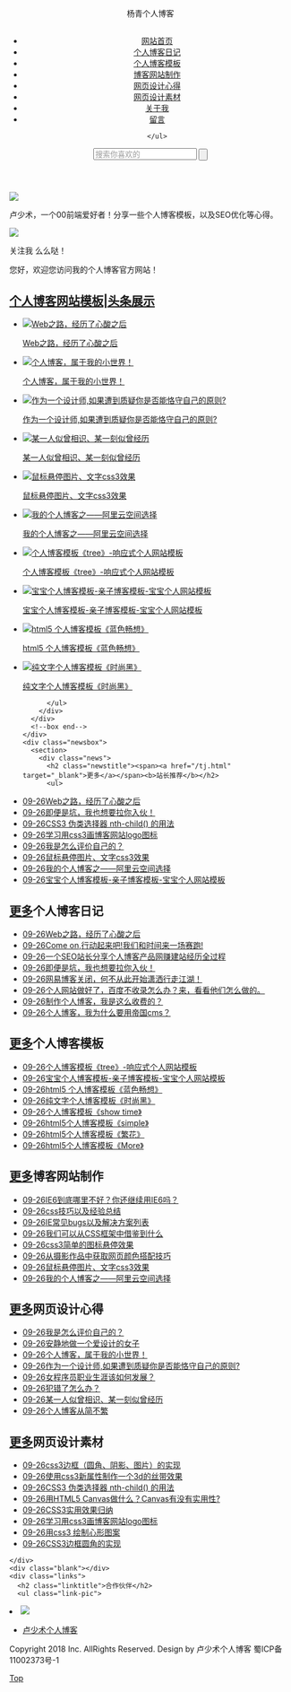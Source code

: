 <!doctype html>
<html>
<head>
<meta charset="utf-8">
<title>卢少术个人博客网站</title>
<meta name="keywords" content="博客,个人博客,博客模板,博客系统,网站制作" />
<meta name="description" content="个人博客模板，杨青博客网站教你如何建立自己的网站|免费个人博客系统程序模板下载哪个最好|搭建个人博客网站制作|推广运营者由域名到服务器空间租用从零开始学会如何快速组建自己的网站" />
<meta name="viewport" content="width=device-width, initial-scale=1.0">
<link href="/skin/html/css/index.css" rel="stylesheet">
<script src="/skin/html/js/jquery.min.js" ></script>
<script src="/skin/html/js/comm.js" ></script>
<!--[if lt IE 9]>
<script src="/skin/html/js/modernizr.js"></script>
<![endif]-->
</head>
<body>
<header>
  <div class="logo">杨青个人博客</div>
  <div class="top-nav">
    <h2 id="mnavh"><span class="navicon"></span></h2>
    <ul id="nav">
 <li><a href="/" title="网站首页">网站首页</a></li> 
 
 
<li ><a href="/bkrj/">个人博客日记</a></li> 
 
 
<li ><a href="/bkmb/">个人博客模板</a></li> 
 
 
<li ><a href="/bkzz/">博客网站制作</a></li> 
 
 
<li ><a href="/wysj/">网页设计心得</a></li> 
 
 
<li ><a href="/sjsc/">网页设计素材</a></li> 
 
 
<li ><a href="/about/">关于我</a></li> 
 
 
<li ><a href="/gbook/">留言</a></li> 
 
    </ul>
  </div>
  <div class="search">
    <form action="/e/search/index.php" method="post" name="searchform" id="searchform">
      <input name="keyboard" id="keyboard" class="input_text" value="搜索你喜欢的" style="color: rgb(153, 153, 153);" onfocus="if(value=='搜索你喜欢的'){this.style.color='#000';value=''}" onblur="if(value==''){this.style.color='#999';value='搜索你喜欢的'}" type="text">
      <input name="show" value="title" type="hidden">
      <input name="tempid" value="1" type="hidden">
      <input name="tbname" value="news" type="hidden">
      <input name="Submit" class="input_submit" value="" type="submit">
    </form>
  </div>
</header>
<aside class="side">
  <div class="about"> <i><a href="/"><img src="/skin/html/images/avatar.jpg"></a></i>
    <p>卢少术，一个00前端爱好者！分享一些个人博客模板，以及SEO优化等心得。</p>
  </div>
  <div class="weixin"> <img src="http://www.yangqq.com/skin/html/images/wx.jpg">
    <p>关注我 么么哒！</p>
  </div>
</aside>
<main>
  <div class="main-content">
    <div class="welcome"> 您好，欢迎您访问我的个人博客官方网站！ </div>
    <div class="picbox">
      <h2 class="pictitle"><a href="#">个人博客网站模板|头条展示</a></h2>
      <!--box begin-->
      <div class="Box_con"> <span class="btnl btn" id="btnl"></span> <span class="btnr btn" id="btnr"></span>
        <div class="conbox" id="BoxUl">
          <ul>
            <li class="cur"><a href="/bkrj/41.html" target="_blank"><img src="http://www.yangqq.com/d/file/news/life/2014-05-29/fd489ba403ab3ce9df3837fb327f6d40.jpg" alt="Web之路，经历了心酸之后"/>
              <p>Web之路，经历了心酸之后</p>
              </a> </li>
            <li class="cur"><a href="/wysj/26.html" target="_blank"><img src="http://www.yangqq.com/d/file/news/life/2018-04-27/762f99f369ae786f970477feeb3b9d77.jpg" alt="个人博客，属于我的小世界！"/>
              <p>个人博客，属于我的小世界！</p>
              </a> </li>
            <li class="cur"><a href="/wysj/25.html" target="_blank"><img src="http://www.yangqq.com/d/file/news/life/2018-06-29/75842f4d1e18d692a66c38eb172a40ab.jpg" alt="作为一个设计师,如果遭到质疑你是否能恪守自己的原则?"/>
              <p>作为一个设计师,如果遭到质疑你是否能恪守自己的原则?</p>
              </a> </li>
            <li class="cur"><a href="/wysj/22.html" target="_blank"><img src="http://www.yangqq.com/d/file/news/humor/2014-01-13/67ce0f90b72e884e562d3360575ab3c3.jpg" alt="某一人似曾相识、某一刻似曾经历"/>
              <p>某一人似曾相识、某一刻似曾经历</p>
              </a> </li>
            <li class="cur"><a href="/bkzz/14.html" target="_blank"><img src="http://www.yangqq.com/d/file/jstt/bj/2014-01-14/12f33cc4c1c692e2fa0017275fcc265f.jpg" alt="鼠标悬停图片、文字css3效果"/>
              <p>鼠标悬停图片、文字css3效果</p>
              </a> </li>
            <li class="cur"><a href="/bkzz/13.html" target="_blank"><img src="http://www.yangqq.com/d/file/jstt/web/2014-01-18/6fe49814982f3624e441334fea1999a4.png" alt="我的个人博客之——阿里云空间选择"/>
              <p>我的个人博客之——阿里云空间选择</p>
              </a> </li>
            <li class="cur"><a href="/bkmb/12.html" target="_blank"><img src="http://www.yangqq.com/d/file/download/f/2018-09-13/cc68365f146fb53dac708004a4536aca.jpg" alt="个人博客模板《tree》-响应式个人网站模板"/>
              <p>个人博客模板《tree》-响应式个人网站模板</p>
              </a> </li>
            <li class="cur"><a href="/bkmb/11.html" target="_blank"><img src="http://www.yangqq.com/d/file/download/f/2018-09-12/863e8d0287d7d0eb431d3dbb804f023f.jpg" alt="宝宝个人博客模板-亲子博客模板-宝宝个人网站模板"/>
              <p>宝宝个人博客模板-亲子博客模板-宝宝个人网站模板</p>
              </a> </li>
            <li class="cur"><a href="/bkmb/10.html" target="_blank"><img src="http://www.yangqq.com/d/file/download/f/2018-07-06/0411b426e400fe3ac85892eb7aa33cae.png" alt="html5 个人博客模板《蓝色畅想》"/>
              <p>html5 个人博客模板《蓝色畅想》</p>
              </a> </li>
            <li class="cur"><a href="/bkmb/9.html" target="_blank"><img src="http://www.yangqq.com/d/file/download/div/2018-07-01/63e5a0b8b9fceec486620e3c9c46fcad.jpg" alt="纯文字个人博客模板《时尚黑》"/>
              <p>纯文字个人博客模板《时尚黑》</p>
              </a> </li>
 
          </ul>
        </div>
      </div>
      <!--box end--> 
    </div>
    <div class="newsbox">
      <section>
        <div class="news">
          <h2 class="newstitle"><span><a href="/tj.html"  target="_blank">更多</a></span><b>站长推荐</b></h2>
          <ul>
<li><a href="/bkrj/41.html" target="_blank"><span>09-26</span>Web之路，经历了心酸之后</a> </li>
<li><a href="/bkrj/38.html" target="_blank"><span>09-26</span>即便是坑，我也想要拉你入伙！</a> </li>
<li><a href="/sjsc/35.html" target="_blank"><span>09-26</span>CSS3 伪类选择器 nth-child() 的用法</a> </li>
<li><a href="/sjsc/32.html" target="_blank"><span>09-26</span>学习用css3画博客网站logo图标</a> </li>
<li><a href="/wysj/28.html" target="_blank"><span>09-26</span>我是怎么评价自己的？</a> </li>
<li><a href="/bkzz/14.html" target="_blank"><span>09-26</span>鼠标悬停图片、文字css3效果</a> </li>
<li><a href="/bkzz/13.html" target="_blank"><span>09-26</span>我的个人博客之——阿里云空间选择</a> </li>
<li><a href="/bkmb/11.html" target="_blank"><span>09-26</span>宝宝个人博客模板-亲子博客模板-宝宝个人网站模板</a> </li>
          </ul>
        </div>
      </section>
      <section>
        <div class="news">
          <h2 class="newstitle"><span><a href="/bkrj/" target="_blank">更多</a></span><b>个人博客日记</b></h2>
          <ul>
<li><a href="/bkrj/41.html" target="_blank"><span>09-26</span>Web之路，经历了心酸之后</a> </li>
<li><a href="/bkrj/40.html" target="_blank"><span>09-26</span>Come on,行动起来吧!我们和时间来一场赛跑!</a> </li>
<li><a href="/bkrj/39.html" target="_blank"><span>09-26</span>一个SEO站长分享个人博客产品网赚建站经历全过程</a> </li>
<li><a href="/bkrj/38.html" target="_blank"><span>09-26</span>即便是坑，我也想要拉你入伙！</a> </li>
<li><a href="/bkrj/4.html" target="_blank"><span>09-26</span>网易博客关闭，何不从此开始潇洒行走江湖！</a> </li>
<li><a href="/bkrj/3.html" target="_blank"><span>09-26</span>个人网站做好了，百度不收录怎么办？来，看看他们怎么做的。</a> </li>
<li><a href="/bkrj/2.html" target="_blank"><span>09-26</span>制作个人博客，我是这么收费的？</a> </li>
<li><a href="/bkrj/1.html" target="_blank"><span>09-26</span>个人博客，我为什么要用帝国cms？</a> </li>
          </ul>
        </div>
      </section>
      <section>
        <div class="news">
          <h2 class="newstitle"><span><a href="/bkmb/" target="_blank">更多</a></span><b>个人博客模板</b></h2>
          <ul>
<li><a href="/bkmb/12.html" target="_blank"><span>09-26</span>个人博客模板《tree》-响应式个人网站模板</a> </li>
<li><a href="/bkmb/11.html" target="_blank"><span>09-26</span>宝宝个人博客模板-亲子博客模板-宝宝个人网站模板</a> </li>
<li><a href="/bkmb/10.html" target="_blank"><span>09-26</span>html5 个人博客模板《蓝色畅想》</a> </li>
<li><a href="/bkmb/9.html" target="_blank"><span>09-26</span>纯文字个人博客模板《时尚黑》</a> </li>
<li><a href="/bkmb/8.html" target="_blank"><span>09-26</span>个人博客模板《show time》</a> </li>
<li><a href="/bkmb/7.html" target="_blank"><span>09-26</span>html5个人博客模板《simple》</a> </li>
<li><a href="/bkmb/6.html" target="_blank"><span>09-26</span>html5个人博客模板《繁花》</a> </li>
<li><a href="/bkmb/5.html" target="_blank"><span>09-26</span>html5个人博客模板《More》</a> </li>
          </ul>
        </div>
      </section>
      <section>
        <div class="news">
          <h2 class="newstitle"><span><a href="/bkzz/" target="_blank">更多</a></span><b>博客网站制作</b></h2>
          <ul>
<li><a href="/bkzz/20.html" target="_blank"><span>09-26</span>IE6到底哪里不好？你还继续用IE6吗？</a> </li>
<li><a href="/bkzz/19.html" target="_blank"><span>09-26</span>css技巧以及经验总结</a> </li>
<li><a href="/bkzz/18.html" target="_blank"><span>09-26</span>IE常见bugs以及解决方案列表</a> </li>
<li><a href="/bkzz/17.html" target="_blank"><span>09-26</span>我们可以从CSS框架中借鉴到什么</a> </li>
<li><a href="/bkzz/16.html" target="_blank"><span>09-26</span>css3简单的图标悬停效果</a> </li>
<li><a href="/bkzz/15.html" target="_blank"><span>09-26</span>从摄影作品中获取网页颜色搭配技巧</a> </li>
<li><a href="/bkzz/14.html" target="_blank"><span>09-26</span>鼠标悬停图片、文字css3效果</a> </li>
<li><a href="/bkzz/13.html" target="_blank"><span>09-26</span>我的个人博客之——阿里云空间选择</a> </li>
          </ul>
        </div>
      </section>
      <section>
        <div class="news">
          <h2 class="newstitle"><span><a href="/wysj/" target="_blank">更多</a></span><b>网页设计心得</b></h2>
          <ul>
<li><a href="/wysj/28.html" target="_blank"><span>09-26</span>我是怎么评价自己的？</a> </li>
<li><a href="/wysj/27.html" target="_blank"><span>09-26</span>安静地做一个爱设计的女子</a> </li>
<li><a href="/wysj/26.html" target="_blank"><span>09-26</span>个人博客，属于我的小世界！</a> </li>
<li><a href="/wysj/25.html" target="_blank"><span>09-26</span>作为一个设计师,如果遭到质疑你是否能恪守自己的原则?</a> </li>
<li><a href="/wysj/24.html" target="_blank"><span>09-26</span>女程序员职业生涯该如何发展？</a> </li>
<li><a href="/wysj/23.html" target="_blank"><span>09-26</span>犯错了怎么办？</a> </li>
<li><a href="/wysj/22.html" target="_blank"><span>09-26</span>某一人似曾相识、某一刻似曾经历</a> </li>
<li><a href="/wysj/21.html" target="_blank"><span>09-26</span>个人博客从简不繁</a> </li>
          </ul>
        </div>
      </section>
      <section>
        <div class="news">
          <h2 class="newstitle"><span><a href="/sjsc/" target="_blank">更多</a></span><b>网页设计素材</b></h2>
          <ul>
<li><a href="/sjsc/37.html" target="_blank"><span>09-26</span>css3边框（圆角、阴影、图片）的实现</a> </li>
<li><a href="/sjsc/36.html" target="_blank"><span>09-26</span>使用css3新属性制作一个3d的丝带效果</a> </li>
<li><a href="/sjsc/35.html" target="_blank"><span>09-26</span>CSS3 伪类选择器 nth-child() 的用法</a> </li>
<li><a href="/sjsc/34.html" target="_blank"><span>09-26</span>用HTML5 Canvas做什么？Canvas有没有实用性?</a> </li>
<li><a href="/sjsc/33.html" target="_blank"><span>09-26</span>CSS3实用效果归纳</a> </li>
<li><a href="/sjsc/32.html" target="_blank"><span>09-26</span>学习用css3画博客网站logo图标</a> </li>
<li><a href="/sjsc/31.html" target="_blank"><span>09-26</span>用css3 绘制心形图案</a> </li>
<li><a href="/sjsc/30.html" target="_blank"><span>09-26</span>CSS3边框圆角的实现</a> </li>
          </ul>
        </div>
      </section>


    </div>
    <div class="blank"></div>
    <div class="links">
      <h2 class="linktitle">合作伙伴</h2>
      <ul class="link-pic">
<li><a href="http://www.yangqq.com" title="图片链接" target="_blank"><img src="http://www.yangqq.com/d/file/news/life/2018-04-27/f2504f2c46c066e6226d1669effde26e.jpg" style="width:auto"></a></li>
      </ul>
      <ul class="link-text">
<li><a href="http://www.yangqq.com"target="_blank">卢少术个人博客</a></li>
      </ul>
    </div>
    <div class="copyright">
      <p>Copyright 2018 Inc. AllRights Reserved. Design by 卢少术个人博客 蜀ICP备11002373号-1</p>
    </div>
  </div>
</main>
<a href="#" class="cd-top cd-is-visible">Top</a>
</body>
</html>
